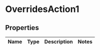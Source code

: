 

# OverridesAction1


## Properties

| Name | Type | Description | Notes |
|------------ | ------------- | ------------- | -------------|



